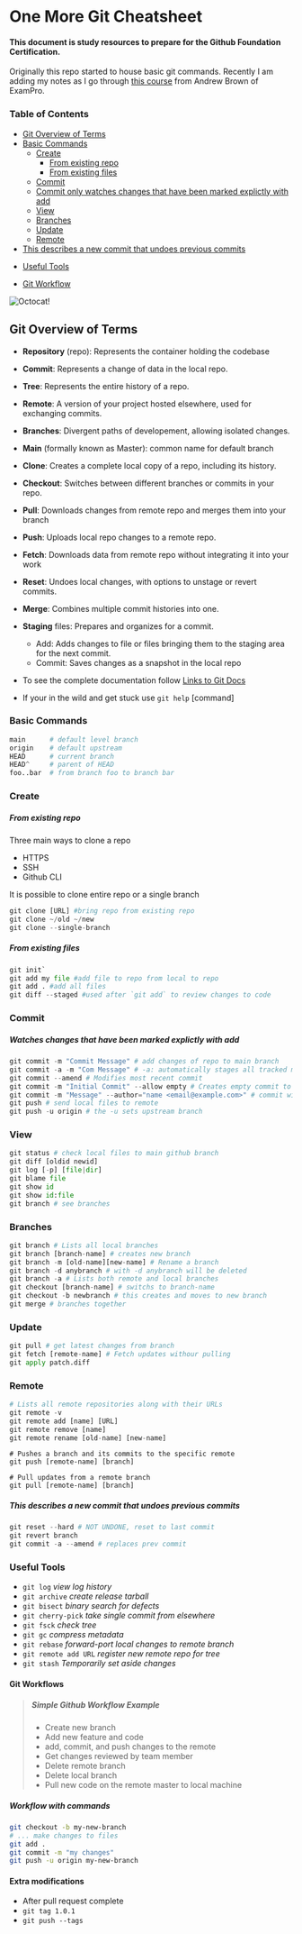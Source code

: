 # One More Git Cheatsheet 

#### This document is study resources to prepare for the Github Foundation Certification.
Originally this repo started to house basic git commands. Recently I am adding my notes as I go through [this course](https://www.exampro.co/github-choose-an-exam) from Andrew Brown of ExamPro.

### Table of Contents

<!-- TOC start (generated with https://github.com/derlin/bitdowntoc) -->

- [Git Overview of Terms](#git-overview-of-terms)
- [Basic Commands ](#basic_commands)
   * [Create](#create)
     - [From existing repo](#from-existing-repo)
     - [From existing files](#from-existing-files)
   * [Commit](#commit)
    - [Commit only watches changes that have been marked explictly with add](#commit-only-watches-changes-that-have-been-marked-explictly-with-add)
   * [View](#view)
   * [Branches](#branches)
   * [Update](#update)
   * [Remote](#remote)
- [This describes a new commit that undoes previous commits](#this-describes-a-new-commit-that-undoes-previous-commits)
* [Useful Tools](#useful-tools)
+ [Git Workflow](#git-workflow)

<!-- TOC end -->

![Octocat!](/images/cd_octocat_med.png "Octocat Flair!")

<!-- TOC --><a name="git-overview-of-terms"></a>
## Git Overview of Terms
- **Repository** (repo): Represents the container holding the codebase 
- **Commit**: Represents a change of data in the local repo.
- **Tree**: Represents the entire history of a repo.
- **Remote**: A version of your project hosted elsewhere, used for exchanging commits.
- **Branches**: Divergent paths of developement, allowing isolated changes.
- **Main** (formally known as Master): common name for default branch
- **Clone**: Creates a complete local copy of a repo, including its history.
- **Checkout**: Switches between different branches or commits in your repo.
- **Pull**: Downloads changes from remote repo and merges them into your branch
- **Push**: Uploads local repo changes to a remote repo.
- **Fetch**: Downloads data from remote repo without integrating it into your work
- **Reset**: Undoes local changes, with options to unstage or revert commits.
- **Merge**: Combines multiple commit histories into one.
- **Staging** files: Prepares and organizes for a commit.
    - Add: Adds changes to file or files bringing them to the staging area for the next commit.
    - Commit: Saves changes as a snapshot in the local repo

- To see the complete documentation follow [Links to Git Docs](https://git-scm.com/docs)
- If your in the wild and get stuck use `git help` [command]

<!-- TOC --><a name="basic_commands"></a>
### Basic Commands

```python
main      # default level branch
origin    # default upstream
HEAD      # current branch
HEAD^     # parent of HEAD
foo..bar  # from branch foo to branch bar
```

<!-- TOC --><a name="create"></a>
### Create

<!-- TOC --><a name="from-existing-repo"></a>
##### From existing repo

Three main ways to clone a repo
- HTTPS
- SSH
- Github CLI

It is possible to clone entire repo or a single branch

```python
git clone [URL] #bring repo from existing repo
git clone ~/old ~/new
git clone --single-branch
```

<!-- TOC --><a name="from-existing-files"></a>
##### From existing files

```python
git init`
git add my file #add file to repo from local to repo
git add . #add all files
git diff --staged #used after `git add` to review changes to code
```
<!-- TOC --><a name="commit"></a>
### Commit

<!-- TOC --><a name="commit-only-watches-changes-that-have-been-marked-explictly-with-add"></a>
##### Watches changes that have been marked explictly with add

```python
git commit -m "Commit Message" # add changes of repo to main branch
git commit -a -m "Com Message" # -a: automatically stages all tracked modified files before commit
git commit --amend # Modifies most recent commit
git commit -m "Initial Commit" --allow empty # Creates empty commit to act as placeholder
git commit -m "Message" --author="name <email@example.com>" # commit with specific author
git push # send local files to remote
git push -u origin # the -u sets upstream branch
```

<!-- TOC --><a name="view"></a>
### View

```python
git status # check local files to main github branch
git diff [oldid newid]
git log [-p] [file|dir]
git blame file
git show id
git show id:file
git branch # see branches
```

<!-- TOC --><a name="branches"></a>
### Branches
```python
git branch # Lists all local branches
git branch [branch-name] # creates new branch
git branch -m [old-name][new-name] # Rename a branch
git branch -d anybranch # with -d anybranch will be deleted
git branch -a # Lists both remote and local branches
git checkout [branch-name] # switchs to branch-name
git checkout -b newbranch # this creates and moves to new branch
git merge # branches together
```

<!-- TOC --><a name="update"></a>
### Update
```python
git pull # get latest changes from branch
git fetch [remote-name] # Fetch updates withour pulling
git apply patch.diff
```

<!-- TOC --><a name="remote"></a>
### Remote
```python
# Lists all remote repositories along with their URLs
git remote -v
git remote add [name] [URL]                
git remote remove [name]     
git remote rename [old-name] [new-name]
```
  
```pythoh
# Pushes a branch and its commits to the specific remote
git push [remote-name] [branch]
  
# Pull updates from a remote branch        
git pull [remote-name] [branch]
```          


<!-- TOC --><a name="this-describes-a-new-commit-that-undoes-previous-commits"></a>
##### This describes a new commit that undoes previous commits
```python
git reset --hard # NOT UNDONE, reset to last commit
git revert branch
git commit -a --amend # replaces prev commit
```

<!-- TOC --><a name="useful-tools"></a>
### Useful Tools

- `git log` *view log history*
- `git archive` *create release tarball*
- `git bisect` *binary search for defects*
- `git cherry-pick` *take single commit from elsewhere*
- `git fsck` *check tree*
- `git gc` *compress metadata <performance>*
- `git rebase` *forward-port local changes to remote branch* 
- `git remote add URL` *register new remote repo for tree*
- `git stash` *Temporarily set aside changes*



<!-- TOC --><a name="git-workflow"></a>
#### Git Workflows

>##### Simple Github Workflow Example
>
> - Create new branch
> - Add new feature and code
> - add, commit, and push changes to the remote
> - Get changes reviewed by team member
> - Delete remote branch
> - Delete local branch
> - Pull new code on the remote master to local machine
>

##### Workflow with commands

```bash
git checkout -b my-new-branch
# ... make changes to files 
git add .   
git commit -m "my changes"   
git push -u origin my-new-branch 
```

#### Extra modifications
- After pull request complete
- `git tag 1.0.1`
- `git push --tags`
